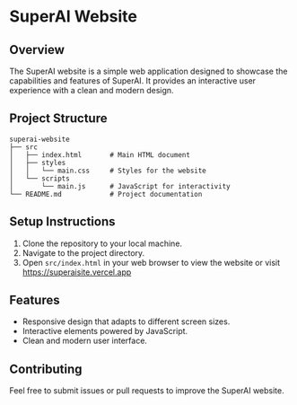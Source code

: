 # SuperAI Website

## Overview
The SuperAI website is a simple web application designed to showcase the capabilities and features of SuperAI. It provides an interactive user experience with a clean and modern design.

## Project Structure
```
superai-website
├── src
│   ├── index.html       # Main HTML document
│   ├── styles
│   │   └── main.css     # Styles for the website
│   └── scripts
│       └── main.js      # JavaScript for interactivity
└── README.md            # Project documentation
```

## Setup Instructions
1. Clone the repository to your local machine.
2. Navigate to the project directory.
3. Open `src/index.html` in your web browser to view the website or visit https://superaisite.vercel.app

## Features
- Responsive design that adapts to different screen sizes.
- Interactive elements powered by JavaScript.
- Clean and modern user interface.

## Contributing
Feel free to submit issues or pull requests to improve the SuperAI website.